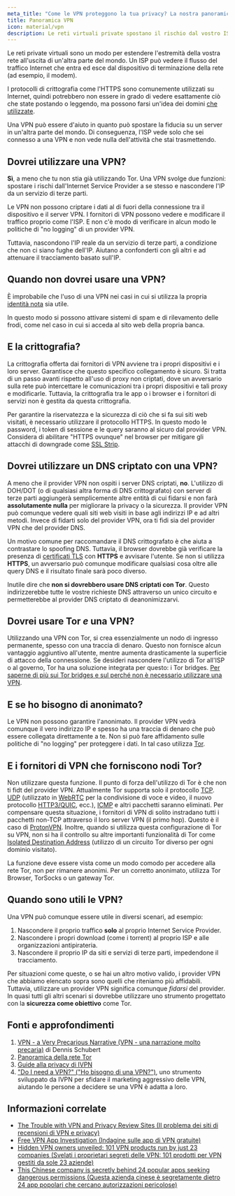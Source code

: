 ```yaml
---
meta_title: "Come le VPN proteggono la tua privacy? La nostra panoramica sulle VPN - Privacy Guides"
title: Panoramica VPN
icon: material/vpn
description: Le reti virtuali private spostano il rischio dal vostro ISP a una terza parte di cui vi fidate. Dovresti tenere a mente questi aspetti.
---
```


Le reti private virtuali sono un modo per estendere l'estremità della vostra rete all'uscita di un'altra parte del mondo. Un ISP può vedere il flusso del traffico Internet che entra ed esce dal dispositivo di terminazione della rete (ad esempio, il modem).

I protocolli di crittografia come l'HTTPS sono comunemente utilizzati su Internet, quindi potrebbero non essere in grado di vedere esattamente ciò che state postando o leggendo, ma possono farsi un'idea dei domini [che utilizzate](../advanced/dns-overview.md#why-shouldnt-i-use-encrypted-dns).

Una VPN può essere d'aiuto in quanto può spostare la fiducia su un server in un'altra parte del mondo. Di conseguenza, l'ISP vede solo che sei connesso a una VPN e non vede nulla dell'attività che stai trasmettendo.

## Dovrei utilizzare una VPN?

**Sì**, a meno che tu non stia già utilizzando Tor. Una VPN svolge due funzioni: spostare i rischi dall'Internet Service Provider a se stesso e nascondere l'IP da un servizio di terze parti.

Le VPN non possono criptare i dati al di fuori della connessione tra il dispositivo e il server VPN. I fornitori di VPN possono vedere e modificare il traffico proprio come l'ISP. E non c'è modo di verificare in alcun modo le politiche di "no logging" di un provider VPN.

Tuttavia, nascondono l'IP reale da un servizio di terze parti, a condizione che non ci siano fughe dell'IP. Aiutano a confonderti con gli altri e ad attenuare il tracciamento basato sull'IP.

## Quando non dovrei usare una VPN?

È improbabile che l'uso di una VPN nei casi in cui si utilizza la propria [identità nota](../basics/common-threats.en.md#common-misconceptions) sia utile.

In questo modo si possono attivare sistemi di spam e di rilevamento delle frodi, come nel caso in cui si acceda al sito web della propria banca.

## E la crittografia?

La crittografia offerta dai fornitori di VPN avviene tra i propri dispositivi e i loro server. Garantisce che questo specifico collegamento è sicuro. Si tratta di un passo avanti rispetto all'uso di proxy non criptati, dove un avversario sulla rete può intercettare le comunicazioni tra i propri dispositivi e tali proxy e modificarle. Tuttavia, la crittografia tra le app o i browser e i fornitori di servizi non è gestita da questa crittografia.

Per garantire la riservatezza e la sicurezza di ciò che si fa sui siti web visitati, è necessario utilizzare il protocollo HTTPS. In questo modo le password, i token di sessione e le query saranno al sicuro dal provider VPN. Considera di abilitare "HTTPS ovunque" nel browser per mitigare gli attacchi di downgrade come [SSL Strip](https://www.blackhat.com/presentations/bh-dc-09/Marlinspike/BlackHat-DC-09-Marlinspike-Defeating-SSL.pdf).

## Dovrei utilizzare un DNS criptato con una VPN?

A meno che il provider VPN non ospiti i server DNS criptati, **no**. L'utilizzo di DOH/DOT (o di qualsiasi altra forma di DNS crittografato) con server di terze parti aggiungerà semplicemente altre entità di cui fidarsi e non farà **assolutamente nulla** per migliorare la privacy o la sicurezza. Il provider VPN può comunque vedere quali siti web visiti in base agli indirizzi IP e ad altri metodi. Invece di fidarti solo del provider VPN, ora ti fidi sia del provider VPN che del provider DNS.

Un motivo comune per raccomandare il DNS crittografato è che aiuta a contrastare lo spoofing DNS. Tuttavia, il browser dovrebbe già verificare la presenza di [certificati TLS](https://en.wikipedia.org/wiki/Transport_Layer_Security#Digital_certificates) con **HTTPS** e avvisare l'utente. Se non si utilizza **HTTPS**, un avversario può comunque modificare qualsiasi cosa oltre alle query DNS e il risultato finale sarà poco diverso.

Inutile dire che **non si dovrebbero usare DNS criptati con Tor**. Questo indirizzerebbe tutte le vostre richieste DNS attraverso un unico circuito e permetterebbe al provider DNS criptato di deanonimizzarvi.

## Dovrei usare Tor *e* una VPN?

Utilizzando una VPN con Tor, si crea essenzialmente un nodo di ingresso permanente, spesso con una traccia di denaro. Questo non fornisce alcun vantaggio aggiuntivo all'utente, mentre aumenta drasticamente la superficie di attacco della connessione. Se desideri nascondere l'utilizzo di Tor all'ISP o al governo, Tor ha una soluzione integrata per questo: i Tor bridges. [Per saperne di più sui Tor bridges e sul perché non è necessario utilizzare una VPN](../advanced/tor-overview.md).

## E se ho bisogno di anonimato?

Le VPN non possono garantire l'anonimato. Il provider VPN vedrà comunque il vero indirizzo IP e spesso ha una traccia di denaro che può essere collegata direttamente a te. Non si può fare affidamento sulle politiche di "no logging" per proteggere i dati. In tal caso utilizza [Tor](https://www.torproject.org/).

## E i fornitori di VPN che forniscono nodi Tor?

Non utilizzare questa funzione. Il punto di forza dell'utilizzo di Tor è che non ti fidt del provider VPN. Attualmente Tor supporta solo il protocollo [TCP](https://en.wikipedia.org/wiki/Transmission_Control_Protocol). [UDP](https://en.wikipedia.org/wiki/User_Datagram_Protocol) (utilizzato in [WebRTC](https://en.wikipedia.org/wiki/WebRTC) per la condivisione di voce e video, il nuovo protocollo [HTTP3/QUIC](https://en.wikipedia.org/wiki/HTTP/3), ecc.), [ICMP](https://en.wikipedia.org/wiki/Internet_Control_Message_Protocol) e altri pacchetti saranno eliminati. Per compensare questa situazione, i fornitori di VPN di solito instradano tutti i pacchetti non-TCP attraverso il loro server VPN (il primo hop). Questo è il caso di [ProtonVPN](https://protonvpn.com/support/tor-vpn/). Inoltre, quando si utilizza questa configurazione di Tor su VPN, non si ha il controllo su altre importanti funzionalità di Tor come [Isolated Destination Address](https://www.whonix.org/wiki/Stream_Isolation) (utilizzo di un circuito Tor diverso per ogni dominio visitato).

La funzione deve essere vista come un modo comodo per accedere alla rete Tor, non per rimanere anonimi. Per un corretto anonimato, utilizza Tor Browser, TorSocks o un gateway Tor.

## Quando sono utili le VPN?

Una VPN può comunque essere utile in diversi scenari, ad esempio:

1. Nascondere il proprio traffico **solo** al proprio Internet Service Provider.
1. Nascondere i propri download (come i torrent) al proprio ISP e alle organizzazioni antipirateria.
1. Nascondere il proprio IP da siti e servizi di terze parti, impedendone il tracciamento.

Per situazioni come queste, o se hai un altro motivo valido, i provider VPN che abbiamo elencato sopra sono quelli che riteniamo più affidabili. Tuttavia, utilizzare un provider VPN significa comunque *fidarsi* del provider. In quasi tutti gli altri scenari si dovrebbe utilizzare uno strumento progettato con la **sicurezza come obiettivo** come Tor.

## Fonti e approfondimenti

1. [VPN - a Very Precarious Narrative (VPN - una narrazione molto precaria)](https://schub.io/blog/2019/04/08/very-precarious-narrative.html) di Dennis Schubert
1. [Panoramica della rete Tor](../advanced/tor-overview.md)
1. [Guide alla privacy di IVPN](https://www.ivpn.net/privacy-guides)
1. ["Do I need a VPN?" ("Ho bisogno di una VPN?")](https://www.doineedavpn.com), uno strumento sviluppato da IVPN per sfidare il marketing aggressivo delle VPN, aiutando le persone a decidere se una VPN è adatta a loro.

## Informazioni correlate

- [The Trouble with VPN and Privacy Review Sites (Il problema dei siti di recensioni di VPN e privacy)](https://blog.privacyguides.org/2019/11/20/the-trouble-with-vpn-and-privacy-review-sites/)
- [Free VPN App Investigation (Indagine sulle app di VPN gratuite)](https://www.top10vpn.com/free-vpn-app-investigation/)
- [Hidden VPN owners unveiled: 101 VPN products run by just 23 companies (Svelati i proprietari segreti delle VPN: 101 prodotti per VPN gestiti da sole 23 aziende)](https://vpnpro.com/blog/hidden-vpn-owners-unveiled-97-vpns-23-companies/)
- [This Chinese company is secretly behind 24 popular apps seeking dangerous permissions (Questa azienda cinese è segretamente dietro 24 app popolari che cercano autorizzazioni pericolose)](https://vpnpro.com/blog/chinese-company-secretly-behind-popular-apps-seeking-dangerous-permissions/)
